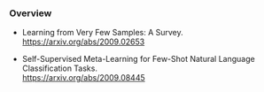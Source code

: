 ### Overview  
- Learning from Very Few Samples: A Survey.  
https://arxiv.org/abs/2009.02653  

- Self-Supervised Meta-Learning for Few-Shot Natural Language Classification Tasks.  
https://arxiv.org/abs/2009.08445
